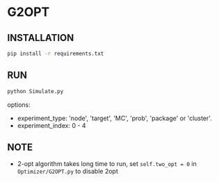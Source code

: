 # G2OPT

## INSTALLATION

~~~bash
pip install -r requirements.txt
~~~

## RUN

~~~bash
python Simulate.py
~~~

options:

- experiment_type: 'node', 'target', 'MC', 'prob', 'package' or 'cluster'.
- experiment_index: 0 - 4

## NOTE

- 2-opt algorithm takes long time to run, set `self.two_opt = 0` in `Optimizer/G2OPT.py` to disable 2opt
